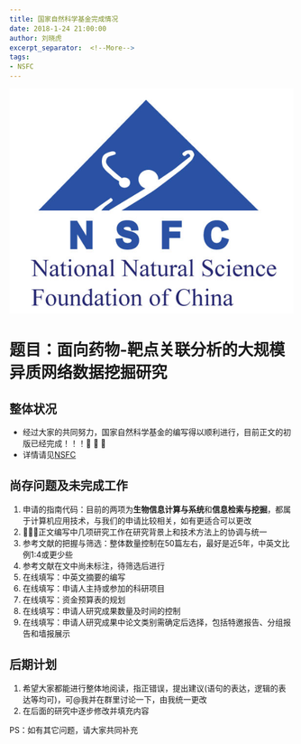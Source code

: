 ```yaml
---
title: 国家自然科学基金完成情况
date: 2018-1-24 21:00:00
author: 刘晓虎
excerpt_separator:  <!--More-->
tags:
- NSFC
---
```


![](https://raw.githubusercontent.com/nkiip/nkiip.github.com/master/raw/20180124/NSFC.png)

# 题目：面向药物-靶点关联分析的大规模异质网络数据挖掘研究

## 整体状况

* 经过大家的共同努力，国家自然科学基金的编写得以顺利进行，目前正文的初版已经完成！！！:clap: :clap: :clap:
* 详情请见[NSFC](https://raw.githubusercontent.com/nkiip/iNSFC/master/main.pdf)

## 尚存问题及未完成工作

1. 申请的指南代码：目前的两项为**生物信息计算与系统**和**信息检索与挖掘**，都属于计算机应用技术，与我们的申请比较相关，如有更适合可以更改
2. :key::key::key:正文编写中几项研究工作在研究背景上和技术方法上的协调与统一
3. 参考文献的把握与筛选：整体数量控制在50篇左右，最好是近5年，中英文比例1:4或更少些
4. 参考文献在文中尚未标注，待筛选后进行
5. 在线填写：中英文摘要的编写
6. 在线填写：申请人主持或参加的科研项目
7. 在线填写：资金预算表的规划
8. 在线填写：申请人研究成果数量及时间的控制
9. 在线填写：申请人研究成果中论文类别需确定后选择，包括特邀报告、分组报告和墙报展示

## 后期计划

1. 希望大家都能进行整体地阅读，指正错误，提出建议(语句的表达，逻辑的表达等均可)，可@我并在群里讨论一下，由我统一更改
2. 在后面的研究中逐步修改并填充内容


PS：如有其它问题，请大家共同补充

